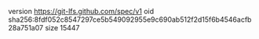 version https://git-lfs.github.com/spec/v1
oid sha256:8fdf052c8547297ce5b549092955e9c690ab512f2d15f6b4546acfb28a751a07
size 15447
